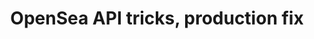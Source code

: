 ---
guid: "43AACA11-B434-49A9-8C74-97870799844B"
title: "OpenSea API tricks, production fix"
description: "In episode 16, we share tips on how to use the OpenSea API, including how to get an API key and firehose access. We also discuss how to fix production applications and share updates on our Solidity Template. Join us for valuable insights on using the OpenSea API and solving production issues."
pubDate: "Tue, 22 Mar 2022 18:00:00 -0500" # 6pm New York time
itunes-explicit: false
itunes-episode: 16
itunes-episodeType: Full

# More info
youtube-full: https://www.youtube.com/watch?v=UwHIu0dMNEY
discussion: https://twitter.com/fulldecent/status/1506407008748122120

# Timeline
timeline:
  - seconds: 0
    title: Intro
  - seconds: 43
    title: Getting an OpenSea API key
  - seconds: 434
    title: Getting firehose OpenSea access
  - seconds: 594
    title: Production application fixes
  - seconds: 1019
    title: Solidity Template news


# File information
enclosure-url: "GET THIS EPISODE DATE AND NUMBER"
enclosure-length: NEED_FINAL_FILE_WITH_METADATA_FOR_THIS
enclosure-type: "audio/x-m4a"
itunes-duration: NEED_FINAL_FILE_WITH_METADATA_FOR_THIS
---